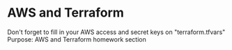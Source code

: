 # AWS and Terraform
Don't forget to fill in your AWS access and secret keys on "terraform.tfvars"
Purpose: AWS and Terraform homework section
